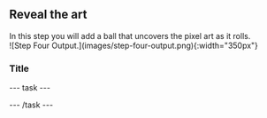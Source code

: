 ## Reveal the art

<div style="display: flex; flex-wrap: wrap">
<div style="flex-basis: 200px; flex-grow: 1; margin-right: 15px;">
In this step you will add a ball that uncovers the pixel art as it rolls.
</div>
<div>
![Step Four Output.](images/step-four-output.png){:width="350px"}
</div>
</div>

### Title

--- task ---



--- /task ---